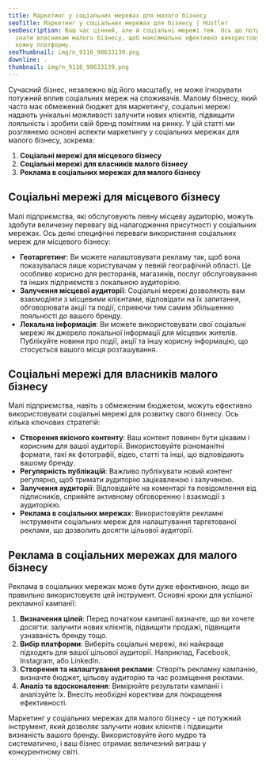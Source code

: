 ```yaml
---
title: Маркетинг у соціальних мережах для малого бізнесу
seoTitle: Маркетинг у соціальних мережах для бізнесу | Hustler
seoDescription: Ваш час цінний, але й соціальні мережі теж. Ось що потрібно
  знати власникам малого бізнесу, щоб максимально ефективно використовувати
  кожну платформу.
seoThumbnail: img/n_9116_98633139.png
downline: .
thumbnail: img/n_9116_98633139.png
---
```

<!--StartFragment-->

Сучасний бізнес, незалежно від його масштабу, не може ігнорувати потужний вплив соціальних мереж на споживачів. Малому бізнесу, який часто має обмежений бюджет для маркетингу, соціальні мережі надають унікальні можливості залучити нових клієнтів, підвищити лояльність і зробити свій бренд помітним на ринку. У цій статті ми розглянемо основні аспекти маркетингу у соціальних мережах для малого бізнесу, зокрема:

1. **Соціальні мережі для місцевого бізнесу**
2. **Соціальні мережі для власників малого бізнесу**
3. **Реклама в соціальних мережах для малого бізнесу**

## **Соціальні мережі для місцевого бізнесу**

Малі підприємства, які обслуговують певну місцеву аудиторію, можуть здобути величезну перевагу від налагодження присутності у соціальних мережах. Ось деякі специфічні переваги використання соціальних мереж для місцевого бізнесу:

* **Геотаргетинг**: Ви можете налаштовувати рекламу так, щоб вона показувалася лише користувачам у певній географічній області. Це особливо корисно для ресторанів, магазинів, послуг обслуговування та інших підприємств з локальною аудиторією.
* **Залучення місцевої аудиторії**: Соціальні мережі дозволяють вам взаємодіяти з місцевими клієнтами, відповідати на їх запитання, обговорювати акції та події, сприяючи тим самим збільшенню лояльності до вашого бренду.
* **Локальна інформація**: Ви можете використовувати свої соціальні мережі як джерело локальної інформації для місцевих жителів. Публікуйте новини про події, акції та іншу корисну інформацію, що стосується вашого місця розташування.

## **Соціальні мережі для власників малого бізнесу**

Малі підприємства, навіть з обмеженим бюджетом, можуть ефективно використовувати соціальні мережі для розвитку свого бізнесу. Ось кілька ключових стратегій:

* **Створення якісного контенту**: Ваш контент повинен бути цікавим і корисним для вашої аудиторії. Використовуйте різноманітні формати, такі як фотографії, відео, статті та інші, що відповідають вашому бренду.
* **Регулярність публікацій**: Важливо публікувати новий контент регулярно, щоб тримати аудиторію зацікавленою і залученою.
* **Залучення аудиторії**: Відповідайте на коментарі та повідомлення від підписників, сприяйте активному обговоренню і взаємодії з аудиторією.
* **Реклама в соціальних мережах**: Використовуйте рекламні інструменти соціальних мереж для налаштування таргетованої реклами, що дозволить досягти цільової аудиторії.

## **Реклама в соціальних мережах для малого бізнесу**

Реклама в соціальних мережах може бути дуже ефективною, якщо ви правильно використовуєте цей інструмент. Основні кроки для успішної рекламної кампанії:

1. **Визначення цілей**: Перед початком кампанії визначте, що ви хочете досягти: залучити нових клієнтів, підвищити продажі, підвищити узнаваність бренду тощо.
2. **Вибір платформи**: Виберіть соціальні мережі, які найкраще підходять для вашої цільової аудиторії. Наприклад, Facebook, Instagram, або LinkedIn.
3. **Створення та налаштування реклами**: Створіть рекламну кампанію, визначте бюджет, цільову аудиторію та час розміщення реклами.
4. **Аналіз та вдосконалення**: Вимірюйте результати кампанії і аналізуйте їх. Внесіть необхідні корективи для покращення ефективності.

Маркетинг у соціальних мережах для малого бізнесу - це потужний інструмент, який дозволяє залучити нових клієнтів і підвищити визнаність вашого бренду. Використовуйте його мудро та систематично, і ваш бізнес отримає величезний виграш у конкурентному світі.

<!--EndFragment-->